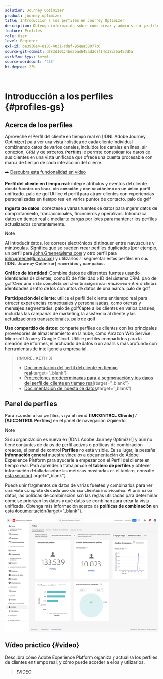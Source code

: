 ```yaml
---
solution: Journey Optimizer
product: journey optimizer
title: Introducción a los perfiles en Journey Optimizer
description: Obtenga información sobre cómo crear y administrar perfiles en Adobe Journey Optimizer
feature: Profiles
role: User
level: Beginner
exl-id: be3936e4-8185-4031-9daf-95eea58077d0
source-git-commit: d983d10124be2bad645ad3d8f14c38c26a453d5a
workflow-type: tm+mt
source-wordcount: '463'
ht-degree: 23%

---
```


# Introducción a los perfiles {#profiles-gs}

## Acerca de los perfiles

Aproveche el Perfil del cliente en tiempo real en [!DNL Adobe Journey Optimizer] para ver una vista holística de cada cliente individual combinando datos de varios canales, incluidos los canales en línea, sin conexión, CRM y de terceros. **Perfiles** le permite consolidar los datos de sus clientes en una vista unificada que ofrece una cuenta procesable con marca de tiempo de cada interacción del cliente.

➡️ [Descubra esta funcionalidad en vídeo](#video)

**Perfil del cliente en tiempo real&#x200B;**: integre atributos y eventos del cliente desde fuentes en línea, sin conexión y con seudónimo en un único perfil unificado. palo de golfUtilice el perfil para atraer clientes con experiencias personalizadas en tiempo real en varios puntos de contacto. palo de golf

**Ingesta de datos**: conéctese a varias fuentes de datos para ingerir datos de comportamiento, transaccionales, financieros y operativos. Introduzca datos en tiempo real o mediante cargas por lotes para mantener los perfiles actualizados constantemente.

>[!NOTE]
>
>Al introducir datos, los correos electrónicos distinguen entre mayúsculas y minúsculas. Significa que se pueden crear perfiles duplicados (por ejemplo, un perfil para John.Greene@luma.com y otro perfil para john.greene@luma.com) y utilizarlos al segmentar estos perfiles en sus [!DNL Journey Optimizer] recorridos y campañas.

**Gráfico de identidad**: Combine datos de diferentes fuentes usando identidades de clientes, como ID de fidelidad o ID del sistema CRM. palo de golfCree una vista completa del cliente asignando relaciones entre distintas identidades dentro de los conjuntos de datos de una marca. palo de golf

**Participación del cliente**: utilice el perfil del cliente en tiempo real para ofrecer experiencias contextuales y personalizadas, como ofertas y mensajes segmentados. palo de golfCapte a los clientes en varios canales, incluidas las campañas de marketing, la asistencia al cliente y las actualizaciones transaccionales. palo de golf

**Uso compartido de datos**: comparte perfiles de clientes con los principales proveedores de almacenamiento en la nube, como Amazon Web Service, Microsoft Azure y Google Cloud. Utilice perfiles compartidos para la creación de informes, el archivado de datos o un análisis más profundo con herramientas de inteligencia empresarial.

>[!MORELIKETHIS]
>
>* [Documentación del perfil del cliente en tiempo real](https://experienceleague.adobe.com/docs/experience-platform/query/home.html?lang=es){target="_blank"}
>* [Protecciones predeterminadas para la segmentación y los datos del perfil del cliente en tiempo real](https://experienceleague.adobe.com/es/docs/experience-platform/profile/guardrails){target="_blank"}
>* [Documentación de ingesta de datos](https://experienceleague.adobe.com/es/docs/experience-platform/ingestion/home){target="_blank"}

## Panel de perfiles

Para acceder a los perfiles, vaya al menú **[!UICONTROL Cliente]** / **[!UICONTROL Perfiles]** en el panel de navegación izquierdo.

>[!NOTE]
>
>Si su organización es nueva en [!DNL Adobe Journey Optimizer] y aún no tiene conjuntos de datos de perfil activos o políticas de combinación creadas, el panel de control **Perfiles** no está visible. En su lugar, la pestaña **Información general** muestra vínculos a documentación de Adobe Experience Platform para ayudarle a empezar con el Perfil del cliente en tiempo real. Para aprender a trabajar con el **tablero de perfiles** y obtener información detallada sobre las métricas mostradas en el tablero, consulte [esta sección](https://experienceleague.adobe.com/docs/experience-platform/profile/ui/user-guide.html?lang=es){target="_blank"}.

Puede unir fragmentos de datos de varias fuentes y combinarlos para ver una vista completa de cada uno de sus clientes individuales. Al unir estos datos, las políticas de combinación son las reglas utilizadas para determinar cómo se priorizan los datos y qué datos se combinan para crear la vista unificada. Obtenga más información acerca de **políticas de combinación** en esta [documentación](https://experienceleague.adobe.com/docs/experience-platform/profile/merge-policies/ui-guide.html?lang=es){target="_blank"}.

![](assets/profiles-home.png)

## Vídeo práctico {#video}

Descubra cómo Adobe Experience Platform organiza y actualiza los perfiles de clientes en tiempo real, y cómo puede acceder a ellos y utilizarlos.

>[!VIDEO](https://video.tv.adobe.com/v/27251?quality=12)
